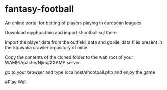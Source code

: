 # fantasy-football
An online portal for betting of players playing in european leagues

Download myphpadmin and import shootball.sql there

import the player data from the outfield_data and goalie_data files present in the Squwaka crawler repository of mine

Copy the contents of the cloned folder to the web root of your WAMP/Apache/Njinx/XXAMP server.

go to your browser and type localhost/shootball.php and enjoy the game

#Play Well
